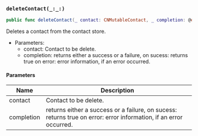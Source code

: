 ### `deleteContact(_:_:)`

```swift
public func deleteContact(_ contact: CNMutableContact, _ completion: @escaping (Result<Bool, Error>) -> Void)
```

Deletes a contact from the contact store.
- Parameters:
  - contact: Contact to be delete.
  - completion: returns either a success or a failure,
on sucess: returns true
on error: error information, if an error occurred.

#### Parameters

| Name | Description |
| ---- | ----------- |
| contact | Contact to be delete. |
| completion | returns either a success or a failure, on sucess: returns true on error: error information, if an error occurred. |